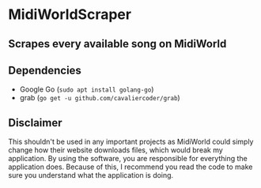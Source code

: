 # MidiWorldScraper
## Scrapes every available song on MidiWorld

## Dependencies
* Google Go (```sudo apt install golang-go```)
* grab (```go get -u github.com/cavaliercoder/grab```)

## Disclaimer
This shouldn't be used in any important projects as MidiWorld could simply change how their website downloads files, which would break my application. By using the software, you are responsible for everything the application does. Because of this, I recommend you read the code to make sure you understand what the application is doing.
